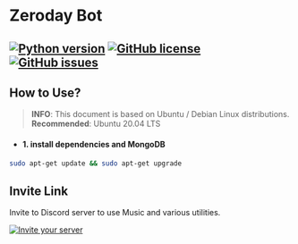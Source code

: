 Zeroday Bot
===========
[![Python version](https://img.shields.io/badge/python-3.8-blue?style=for-the-badge&logo=python)](https://www.python.org/dev/peps/pep-0569/)
[![GitHub license](https://img.shields.io/github/license/zeroday0619/zeroday?style=for-the-badge)](https://github.com/zeroday0619/zeroday/blob/main/LICENSE)
[![GitHub issues](https://img.shields.io/github/issues/zeroday0619/zeroday?style=for-the-badge)](https://github.com/zeroday0619/zeroday/issues)
---
## How to Use?
> **INFO**: This document is based on Ubuntu / Debian Linux distributions.
> **Recommended**: Ubuntu 20.04 LTS
- #### 1. install dependencies and MongoDB 

```bash
sudo apt-get update && sudo apt-get upgrade
```








## Invite Link
Invite to Discord server to use Music and various utilities.

[![Invite your server](https://img.shields.io/badge/invite--your--server-brightgreen?style=for-the-badge&logo=discord)](https://discord.com/api/oauth2/authorize?client_id=604882921958146063&permissions=574475584&scope=bot)